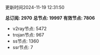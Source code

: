 更新时间2024-11-19 12:31:50

**总订阅: 2970**
**总节点: 19997**
**有效节点: 7806**
- v2ray节点: 5472
- trojan节点: 967
- ss节点: 1360
- ssr节点: 7
